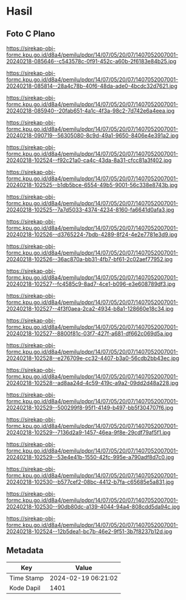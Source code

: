 # Hasil

## Foto C Plano

https://sirekap-obj-formc.kpu.go.id/d8a4/pemilu/pdpr/14/07/05/20/07/1407052007001-20240218-085646--c543578c-0f91-452c-a60b-2f6183e84b25.jpg

https://sirekap-obj-formc.kpu.go.id/d8a4/pemilu/pdpr/14/07/05/20/07/1407052007001-20240218-085814--28a4c78b-40f6-48da-ade0-4bcdc32d7621.jpg

https://sirekap-obj-formc.kpu.go.id/d8a4/pemilu/pdpr/14/07/05/20/07/1407052007001-20240218-085940--20fab651-4a1c-4f3a-98c2-7d742e6a4eea.jpg

https://sirekap-obj-formc.kpu.go.id/d8a4/pemilu/pdpr/14/07/05/20/07/1407052007001-20240218-090719--56305080-8c9d-49a1-9650-8406e4e391a2.jpg

https://sirekap-obj-formc.kpu.go.id/d8a4/pemilu/pdpr/14/07/05/20/07/1407052007001-20240218-102524--f92c21a0-ca4c-43da-8a31-cfcc81a3f402.jpg

https://sirekap-obj-formc.kpu.go.id/d8a4/pemilu/pdpr/14/07/05/20/07/1407052007001-20240218-102525--b1db5bce-6554-49b5-9001-56c338e8743b.jpg

https://sirekap-obj-formc.kpu.go.id/d8a4/pemilu/pdpr/14/07/05/20/07/1407052007001-20240218-102525--7a7d5033-4374-4234-8160-fa6641d0afa3.jpg

https://sirekap-obj-formc.kpu.go.id/d8a4/pemilu/pdpr/14/07/05/20/07/1407052007001-20240218-102526--d3765224-7bdb-4289-8f24-4e2e7781e3d9.jpg

https://sirekap-obj-formc.kpu.go.id/d8a4/pemilu/pdpr/14/07/05/20/07/1407052007001-20240218-102526--36ac870a-bb31-4fb7-bf61-2c02aef77952.jpg

https://sirekap-obj-formc.kpu.go.id/d8a4/pemilu/pdpr/14/07/05/20/07/1407052007001-20240218-102527--fc4585c9-8ad7-4ce1-b096-e3e608789df3.jpg

https://sirekap-obj-formc.kpu.go.id/d8a4/pemilu/pdpr/14/07/05/20/07/1407052007001-20240218-102527--4f3f0aea-2ca2-4934-b8a1-128660e18c34.jpg

https://sirekap-obj-formc.kpu.go.id/d8a4/pemilu/pdpr/14/07/05/20/07/1407052007001-20240218-102527--8800f81c-03f7-427f-a681-df662c069d5a.jpg

https://sirekap-obj-formc.kpu.go.id/d8a4/pemilu/pdpr/14/07/05/20/07/1407052007001-20240218-102528--e276709e-cc32-4407-b3a0-56cdb2bb43ec.jpg

https://sirekap-obj-formc.kpu.go.id/d8a4/pemilu/pdpr/14/07/05/20/07/1407052007001-20240218-102528--ad8aa24d-4c59-419c-a9a2-09dd2d48a228.jpg

https://sirekap-obj-formc.kpu.go.id/d8a4/pemilu/pdpr/14/07/05/20/07/1407052007001-20240218-102529--500299f8-95f1-4149-b497-bb5f304707f6.jpg

https://sirekap-obj-formc.kpu.go.id/d8a4/pemilu/pdpr/14/07/05/20/07/1407052007001-20240218-102529--7136d2a9-1457-46ea-9f8e-29cdf79af5f1.jpg

https://sirekap-obj-formc.kpu.go.id/d8a4/pemilu/pdpr/14/07/05/20/07/1407052007001-20240218-102529--53e4e41b-1550-42fc-995e-a790adf8d7c0.jpg

https://sirekap-obj-formc.kpu.go.id/d8a4/pemilu/pdpr/14/07/05/20/07/1407052007001-20240218-102530--b577cef2-08bc-4412-b7fa-c65685e5a831.jpg

https://sirekap-obj-formc.kpu.go.id/d8a4/pemilu/pdpr/14/07/05/20/07/1407052007001-20240218-102530--90db80dc-a139-4044-94a4-808cdd5da94c.jpg

https://sirekap-obj-formc.kpu.go.id/d8a4/pemilu/pdpr/14/07/05/20/07/1407052007001-20240218-102524--12b5dea1-bc7b-46e2-9f51-3b7f8237b12d.jpg


## Metadata

| Key        | Value               |
| ---------- | ------------------- |
| Time Stamp | 2024-02-19 06:21:02 |
| Kode Dapil | 1401                |



